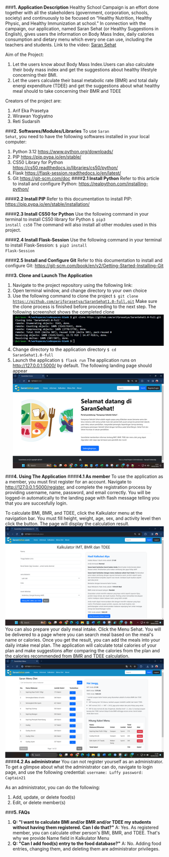 ###**1. Application Description**
Healthy School Campaign is an effort done together with all the stakeholders (government, corporation, schools, society) and continuously to be focused on “Healthy Nutrition, Healthy Physic, and Healthy Immunization at school.” In connection with the campaign, our application, named Saran Sehat (or Healthy Suggestions in English), gives users the information on Body Mass Index, daily calories consumption and dietary menu which every one can use, including the teachers and students.
Link to the video: [Saran Sehat](https://youtu.be/V1I_ZK46RkU)

Aim of the Project:
1. Let the users know about Body Mass Index.Users can also calculate their body mass index and get the suggestions about healthy lifestyle concerning their BMI.
2. Let the users calculate their basal metabolic rate (BMR) and total daily energi expenditure (TDEE) and get the suggestions about what healthy meal should to take concerning their BMR and TDEE

Creators of the project are:
1. Arif Eka Prasetya
2. Wirawan Yogiyatno
3. Reti Sudarsih
   
###**2. Softwares/Modules/Libraries**
To use <code>Saran Sehat</code>, you need to have the following softwares installed in your local computer:
1. Python 3.12 <a href="https://www.python.org/downloads/" rel="nofollow">https://www.python.org/downloads/</a>
2. PIP <a href="https://pip.pypa.io/en/stable/" rel="nofollow">https://pip.pypa.io/en/stable/</a>
3. CS50 Library for Python <a href="https://cs50.readthedocs.io/libraries/cs50/python/" rel="nofollow">https://cs50.readthedocs.io/libraries/cs50/python/</a>
4. Flask <a href="https://flask-session.readthedocs.io/en/latest/" rel="nofollow">https://flask-session.readthedocs.io/en/latest/</a>
5. Git <a href="https://git-scm.com/doc" rel="nofollow">https://git-scm.com/doc</a>
####**2.1 Install Python**
Refer to this article to install and configure Python:
<a href="https://realpython.com/installing-python/" rel="nofollow">https://realpython.com/installing-python/</a>

####**2.2 Install PIP**
Refer to this documentation to install PIP: 
<a href="https://pip.pypa.io/en/stable/installation/" rel="nofollow">https://pip.pypa.io/en/stable/installation/</a>

####**2.3 Install CS50 for Python**
Use the following command in your terminal to install CS50 library for Python
<code>$ pip3 install cs50</code>
The command will also install all other modules used in this project.

####**2.4 Install Flask-Session**
Use the following command in your terminal to install Flask-Session:
<code>$ pip3 install Flask-Session</code>

####**2.5 Install and Configure Git**
Refer to this documentation to install and configure Git: <a href="https://git-scm.com/book/en/v2/Getting-Started-Installing-Git" rel="nofollow">https://git-scm.com/book/en/v2/Getting-Started-Installing-Git</a>

   
###**3. Clone and Launch The Application**
1. Navigate to the project repository using the following link:
2. Open terminal window, and change directory to your own choice
3. Use the following command to clone the project
   <code>$ git clone https://github.com/arifprasetya/SaranSehat1.0-full.git</code>
Make sure the clone process is finished before proceeding to the next step. The following screenshot shows the completed clone
   ![Cloning Done](pictures/00-cloningdone.png)
4. Change directory to the application directory
   <code>$ cd SaranSehat1.0-full</code>
5. Launch the application
   <code>$ flask run</code>
   The application runs on http://127.0.0.1:5000/ by default. The following landing page should appear
   ![Landing Page](pictures/00-index-landing.png)

###**4. Using The Application**
####**4.1 As member**
To use the application as a member, you must first register for an account. Navigate to http://127.0.0.1:5000/register, and complete the registration process by providing username, name, password, and email correctly. You will be logged-in automatically to the landing page with flash message telling you that you are succesfully login.

To calculate BMI, BMR, and TDEE, click the Kalkulator menu at the navigation bar. You must fill height, weight, age, sex, and activity level then click the button. The page will display the calculation result.
![Calculate IMT BMR TDEE](pictures/02-hitung.png)
You can also prepare your daily meal intake. Click the Menu Sehat. You will be delivered to a page where you can search meal based on the meal's name or calories. Once you get the result, you can add the meals into your daily intake meal plan. The application will calculate total calories of your plan and make suggestions after comparing the calories from the plan and the calories recommended from BMR and TDEE calculation.
![Menu Sehat](pictures/03-menu.png)
####**4.2 As administrator**
You can not register yourself as an administrator. To get a glimpse about what the administrator can do, navigate to login page, and use the following credential:
<code>username: Luffy
 password: Captain21</code>
 
As an administrator, you can do the following:
1. Add, update, or delete food(s)
2. Edit, or delete member(s) 

###**5. FAQs**
1. **Q: "I want to calculate BMI and/or BMR and/or TDEE my students without having them registered. Can I do that?"**
   A: Yes. As registered member, you can calculate other person's BMI, BMR, and TDEE. That's why we provide Name field in Kalkulator Menu
2. **Q: "Can I add food(s) entry to the food database?"**
   A: No. Adding food entries, changing them, and deleting them are administrator privileges.
